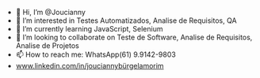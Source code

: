 - 👋 Hi, I’m @Joucianny
- 👀 I’m interested in Testes Automatizados, Analise de Requisitos, QA
- 🌱 I’m currently learning JavaScript, Selenium
- 💞️ I’m looking to collaborate on Teste de Software, Analise de Requisitos, Analise de Projetos 
- 📫 How to reach me: WhatsApp(61) 9.9142-9803
- www.linkedin.com/in/jouciannybürgelamorim

<!---
Joucianny/Joucianny is a ✨ special ✨ repository because its `README.md` (this file) appears on your GitHub profile.
You can click the Preview link to take a look at your changes.
--->
